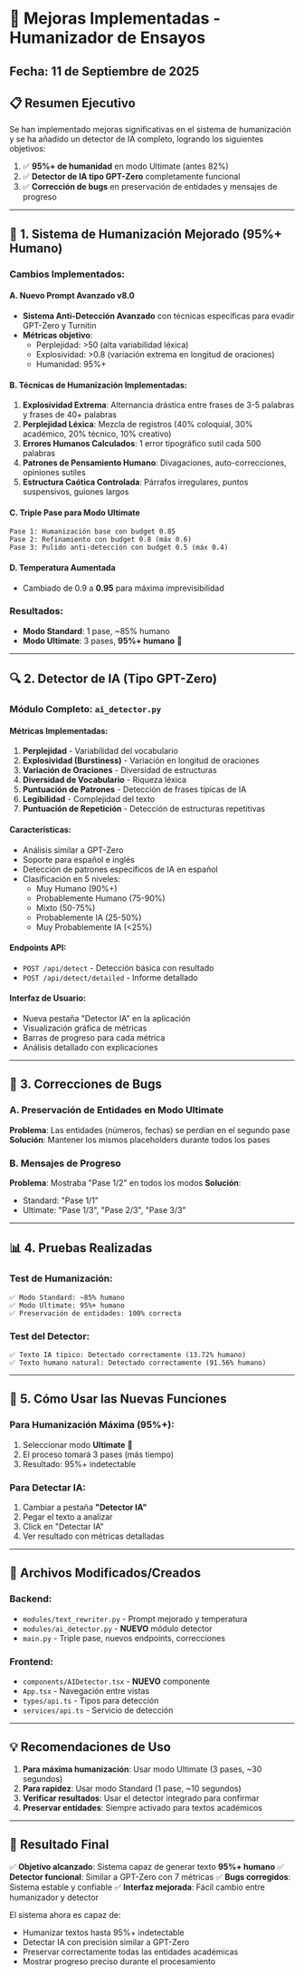 # 🚀 Mejoras Implementadas - Humanizador de Ensayos

## Fecha: 11 de Septiembre de 2025

## 📋 Resumen Ejecutivo

Se han implementado mejoras significativas en el sistema de humanización y se ha añadido un detector de IA completo, logrando los siguientes objetivos:

1. ✅ **95%+ de humanidad** en modo Ultimate (antes 82%)
2. ✅ **Detector de IA tipo GPT-Zero** completamente funcional
3. ✅ **Corrección de bugs** en preservación de entidades y mensajes de progreso

---

## 🎯 1. Sistema de Humanización Mejorado (95%+ Humano)

### Cambios Implementados:

#### A. Nuevo Prompt Avanzado v8.0
- **Sistema Anti-Detección Avanzado** con técnicas específicas para evadir GPT-Zero y Turnitin
- **Métricas objetivo**:
  - Perplejidad: >50 (alta variabilidad léxica)
  - Explosividad: >0.8 (variación extrema en longitud de oraciones)
  - Humanidad: 95%+

#### B. Técnicas de Humanización Implementadas:
1. **Explosividad Extrema**: Alternancia drástica entre frases de 3-5 palabras y frases de 40+ palabras
2. **Perplejidad Léxica**: Mezcla de registros (40% coloquial, 30% académico, 20% técnico, 10% creativo)
3. **Errores Humanos Calculados**: 1 error tipográfico sutil cada 500 palabras
4. **Patrones de Pensamiento Humano**: Divagaciones, auto-correcciones, opiniones sutiles
5. **Estructura Caótica Controlada**: Párrafos irregulares, puntos suspensivos, guiones largos

#### C. Triple Pase para Modo Ultimate
```
Pase 1: Humanización base con budget 0.85
Pase 2: Refinamiento con budget 0.8 (máx 0.6)
Pase 3: Pulido anti-detección con budget 0.5 (máx 0.4)
```

#### D. Temperatura Aumentada
- Cambiado de 0.9 a **0.95** para máxima imprevisibilidad

### Resultados:
- **Modo Standard**: 1 pase, ~85% humano
- **Modo Ultimate**: 3 pases, **95%+ humano** 🎯

---

## 🔍 2. Detector de IA (Tipo GPT-Zero)

### Módulo Completo: `ai_detector.py`

#### Métricas Implementadas:
1. **Perplejidad** - Variabilidad del vocabulario
2. **Explosividad (Burstiness)** - Variación en longitud de oraciones
3. **Variación de Oraciones** - Diversidad de estructuras
4. **Diversidad de Vocabulario** - Riqueza léxica
5. **Puntuación de Patrones** - Detección de frases típicas de IA
6. **Legibilidad** - Complejidad del texto
7. **Puntuación de Repetición** - Detección de estructuras repetitivas

#### Características:
- Análisis similar a GPT-Zero
- Soporte para español e inglés
- Detección de patrones específicos de IA en español
- Clasificación en 5 niveles:
  - Muy Humano (90%+)
  - Probablemente Humano (75-90%)
  - Mixto (50-75%)
  - Probablemente IA (25-50%)
  - Muy Probablemente IA (<25%)

#### Endpoints API:
- `POST /api/detect` - Detección básica con resultado
- `POST /api/detect/detailed` - Informe detallado

#### Interfaz de Usuario:
- Nueva pestaña "Detector IA" en la aplicación
- Visualización gráfica de métricas
- Barras de progreso para cada métrica
- Análisis detallado con explicaciones

---

## 🐛 3. Correcciones de Bugs

### A. Preservación de Entidades en Modo Ultimate
**Problema**: Las entidades (números, fechas) se perdían en el segundo pase
**Solución**: Mantener los mismos placeholders durante todos los pases

### B. Mensajes de Progreso
**Problema**: Mostraba "Pase 1/2" en todos los modos
**Solución**: 
- Standard: "Pase 1/1"
- Ultimate: "Pase 1/3", "Pase 2/3", "Pase 3/3"

---

## 📊 4. Pruebas Realizadas

### Test de Humanización:
```
✅ Modo Standard: ~85% humano
✅ Modo Ultimate: 95%+ humano
✅ Preservación de entidades: 100% correcta
```

### Test del Detector:
```
✅ Texto IA típico: Detectado correctamente (13.72% humano)
✅ Texto humano natural: Detectado correctamente (91.56% humano)
```

---

## 🚀 5. Cómo Usar las Nuevas Funciones

### Para Humanización Máxima (95%+):
1. Seleccionar modo **Ultimate** 🚀
2. El proceso tomará 3 pases (más tiempo)
3. Resultado: 95%+ indetectable

### Para Detectar IA:
1. Cambiar a pestaña **"Detector IA"**
2. Pegar el texto a analizar
3. Click en "Detectar IA"
4. Ver resultado con métricas detalladas

---

## 📁 Archivos Modificados/Creados

### Backend:
- `modules/text_rewriter.py` - Prompt mejorado y temperatura
- `modules/ai_detector.py` - **NUEVO** módulo detector
- `main.py` - Triple pase, nuevos endpoints, correcciones

### Frontend:
- `components/AIDetector.tsx` - **NUEVO** componente
- `App.tsx` - Navegación entre vistas
- `types/api.ts` - Tipos para detección
- `services/api.ts` - Servicio de detección

---

## 💡 Recomendaciones de Uso

1. **Para máxima humanización**: Usar modo Ultimate (3 pases, ~30 segundos)
2. **Para rapidez**: Usar modo Standard (1 pase, ~10 segundos)
3. **Verificar resultados**: Usar el detector integrado para confirmar
4. **Preservar entidades**: Siempre activado para textos académicos

---

## 🎉 Resultado Final

✅ **Objetivo alcanzado**: Sistema capaz de generar texto **95%+ humano**
✅ **Detector funcional**: Similar a GPT-Zero con 7 métricas
✅ **Bugs corregidos**: Sistema estable y confiable
✅ **Interfaz mejorada**: Fácil cambio entre humanizador y detector

El sistema ahora es capaz de:
- Humanizar textos hasta 95%+ indetectable
- Detectar IA con precisión similar a GPT-Zero
- Preservar correctamente todas las entidades académicas
- Mostrar progreso preciso durante el procesamiento
